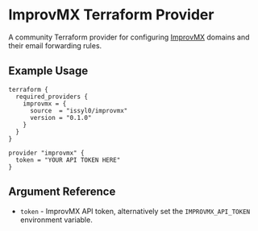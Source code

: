 # ImprovMX Terraform Provider

A community Terraform provider for configuring [ImprovMX](https://improvmx.com) domains and their email forwarding rules.

## Example Usage

```hcl
terraform {
  required_providers {
    improvmx = {
      source  = "issyl0/improvmx"
      version = "0.1.0"
    }
  }
}

provider "improvmx" {
  token = "YOUR API TOKEN HERE"
}
```

## Argument Reference

* `token` - ImprovMX API token, alternatively set the `IMPROVMX_API_TOKEN` environment variable.
